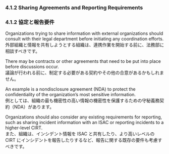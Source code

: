 ### 4.1.2 Sharing Agreements and Reporting Requirements 
### 4.1.2 協定と報告要件

Organizations trying to share information with external organizations should consult with their legal department before initiating any coordination efforts.  
外部組織と情報を共有しようとする組織は、連携作業を開始する前に、法務部に相談すべきです。  

There may be contracts or other agreements that need to be put into place before discussions occur.  
議論が行われる前に、制定する必要がある契約やその他の合意があるかもしれません。

An example is a nondisclosure agreement (NDA) to protect the confidentiality of the organization’s most sensitive information.  
例としては、組織の最も機密性の高い情報の機密性を保護するための守秘義務契約（NDA）があります。

Organizations should also consider any existing requirements for reporting, such as sharing incident information with an ISAC or reporting incidents to a higher-level CIRT.  
また、組織は、インシデント情報を ISAC と共有したり、より高いレベルの CIRT にインシデントを報告したりするなど、報告に関する既存の要件も考慮すべきです。